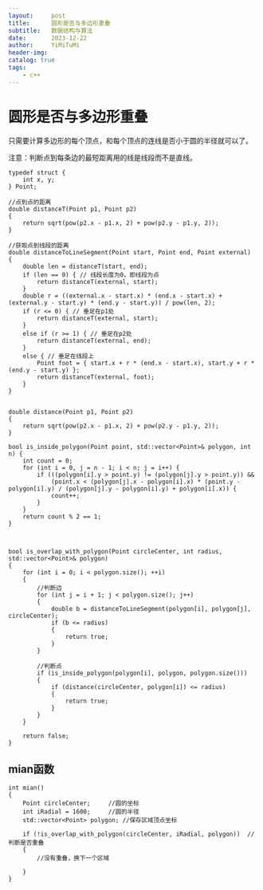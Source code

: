 ```yaml
---
layout:     post
title:      圆形是否与多边形重叠
subtitle:   数据结构与算法
date:       2023-12-22
author:     YiMiTuMi
header-img: 
catalog: true
tags:
    - c++
---
```


# 圆形是否与多边形重叠

只需要计算多边形的每个顶点，和每个顶点的连线是否小于圆的半径就可以了。

注意：判断点到每条边的最短距离用的线是线段而不是直线。
	

	typedef struct {
		int x, y;
	} Point;

	//点到点的距离
	double distanceT(Point p1, Point p2) 
	{
		return sqrt(pow(p2.x - p1.x, 2) + pow(p2.y - p1.y, 2));
	}

	//获取点到线段的距离
	double distanceToLineSegment(Point start, Point end, Point external)
	{
		double len = distanceT(start, end);
		if (len == 0) { // 线段长度为0，即线段为点
			return distanceT(external, start);
		}
		double r = ((external.x - start.x) * (end.x - start.x) + (external.y - start.y) * (end.y - start.y)) / pow(len, 2);
		if (r <= 0) { // 垂足在p1处
			return distanceT(external, start);
		}
		else if (r >= 1) { // 垂足在p2处
			return distanceT(external, end);
		}
		else { // 垂足在线段上
			Point foot = { start.x + r * (end.x - start.x), start.y + r * (end.y - start.y) };
			return distanceT(external, foot);
		}
	}


	double distance(Point p1, Point p2)
	{
		return sqrt(pow(p2.x - p1.x, 2) + pow(p2.y - p1.y, 2));
	}

	bool is_inside_polygon(Point point, std::vector<Point>& polygon, int n) {
		int count = 0;
		for (int i = 0, j = n - 1; i < n; j = i++) {
			if (((polygon[i].y > point.y) != (polygon[j].y > point.y)) &&
				(point.x < (polygon[j].x - polygon[i].x) * (point.y - polygon[i].y) / (polygon[j].y - polygon[i].y) + polygon[i].x)) {
				count++;
			}
		}
		return count % 2 == 1;
	}

	
	
	bool is_overlap_with_polygon(Point circleCenter, int radius, std::vector<Point>& polygon) 
	{
		for (int i = 0; i < polygon.size(); ++i) 
	    {   
	        //判断边
	        for (int j = i + 1; j < polygon.size(); j++)
	        {
	            double b = distanceToLineSegment(polygon[i], polygon[j], circleCenter);
	            if (b <= radius)
	            {
	                return true;
	            }
	        }
	
	        //判断点
			if (is_inside_polygon(polygon[i], polygon, polygon.size())) 
	        {
				if (distance(circleCenter, polygon[i]) <= radius) 
	            {
					return true;
				}
			}
		}
	
		return false;
	}


## mian函数

	int mian()
	{
		Point circleCenter;     //圆的坐标
		int iRadial = 1600;		//圆的半径
		std::vector<Point> polygon; //保存区域顶点坐标	
	
		if (!is_overlap_with_polygon(circleCenter, iRadial, polygon))  //判断是否重叠
		{
			//没有重叠，换下一个区域
			
		}	
	}